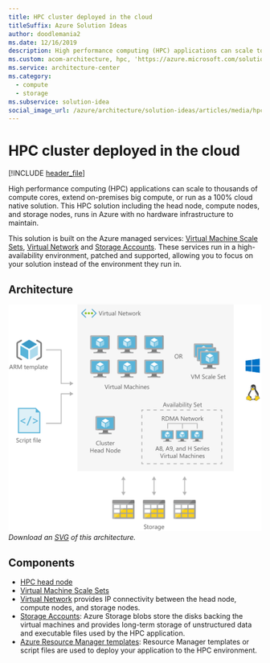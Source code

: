 ```yaml
---
title: HPC cluster deployed in the cloud
titleSuffix: Azure Solution Ideas
author: doodlemania2
ms.date: 12/16/2019
description: High performance computing (HPC) applications can scale to thousands of compute cores, extend on-premises big compute, or run as a 100% cloud native solution. This HPC solution including the head node, compute nodes, and storage nodes, runs in Azure with no hardware infrastructure to maintain.
ms.custom: acom-architecture, hpc, 'https://azure.microsoft.com/solutions/architecture/hpc-cluster/'
ms.service: architecture-center
ms.category:
  - compute
  - storage
ms.subservice: solution-idea
social_image_url: /azure/architecture/solution-ideas/articles/media/hpc-cluster.png
---
```


# HPC cluster deployed in the cloud

[!INCLUDE [header_file](../../../includes/sol-idea-header.md)]

High performance computing (HPC) applications can scale to thousands of compute cores, extend on-premises big compute, or run as a 100% cloud native solution. This HPC solution including the head node, compute nodes, and storage nodes, runs in Azure with no hardware infrastructure to maintain.

This solution is built on the Azure managed services: [Virtual Machine Scale Sets](https://azure.microsoft.com/services/virtual-machine-scale-sets), [Virtual Network](https://azure.microsoft.com/services/virtual-network) and [Storage Accounts](https://azure.microsoft.com/services/storage). These services run in a high-availability environment, patched and supported, allowing you to focus on your solution instead of the environment they run in.

## Architecture

![Architecture Diagram](../media/hpc-cluster.png)
*Download an [SVG](../media/hpc-cluster.svg) of this architecture.*

## Components

* [HPC head node](https://azure.microsoft.com/services/virtual-machines)
* [Virtual Machine Scale Sets](https://azure.microsoft.com/services/virtual-machine-scale-sets)
* [Virtual Network](https://azure.microsoft.com/services/virtual-network) provides IP connectivity between the head node, compute nodes, and storage nodes.
* [Storage Accounts](https://azure.microsoft.com/services/storage): Azure Storage blobs store the disks backing the virtual machines and provides long-term storage of unstructured data and executable files used by the HPC application.
* [Azure Resource Manager templates](https://docs.microsoft.com/azure/azure-resource-manager/templates/): Resource Manager templates or script files are used to deploy your application to the HPC environment.
